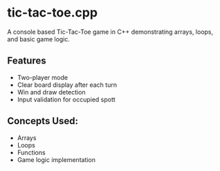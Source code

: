 # tic-tac-toe.cpp
A console based Tic-Tac-Toe game in C++ demonstrating arrays, loops, and basic game logic.

## Features
- Two-player mode
- Clear board display after each turn
- Win and draw detection
- Input validation for occupied spott

## Concepts Used:
- Arrays
- Loops
- Functions
- Game logic implementation
